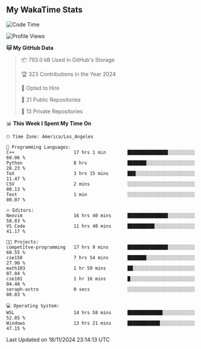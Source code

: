 ## My WakaTime Stats
<!--START_SECTION:waka-->
![Code Time](http://img.shields.io/badge/Code%20Time-148%20hrs%2044%20mins-blue)

![Profile Views](http://img.shields.io/badge/Profile%20Views-0-blue)

**🐱 My GitHub Data** 

> 📦 793.0 kB Used in GitHub's Storage 
 > 
> 🏆 323 Contributions in the Year 2024
 > 
> 💼 Opted to Hire
 > 
> 📜 21 Public Repositories 
 > 
> 🔑 13 Private Repositories 
 > 
📊 **This Week I Spent My Time On** 

```text
🕑︎ Time Zone: America/Los_Angeles

💬 Programming Languages: 
C++                      17 hrs 1 min        ███████████████░░░░░░░░░░   60.06 % 
Python                   8 hrs               ███████░░░░░░░░░░░░░░░░░░   28.23 % 
TeX                      3 hrs 15 mins       ███░░░░░░░░░░░░░░░░░░░░░░   11.47 % 
CSV                      2 mins              ░░░░░░░░░░░░░░░░░░░░░░░░░   00.13 % 
Text                     1 min               ░░░░░░░░░░░░░░░░░░░░░░░░░   00.07 % 

🔥 Editors: 
Neovim                   16 hrs 40 mins      ███████████████░░░░░░░░░░   58.83 % 
VS Code                  11 hrs 40 mins      ██████████░░░░░░░░░░░░░░░   41.17 % 

🐱‍💻 Projects: 
competitve-programming   17 hrs 9 mins       ███████████████░░░░░░░░░░   60.55 % 
cse158                   7 hrs 54 mins       ███████░░░░░░░░░░░░░░░░░░   27.90 % 
math103                  1 hr 59 mins        ██░░░░░░░░░░░░░░░░░░░░░░░   07.04 % 
cse101                   1 hr 16 mins        █░░░░░░░░░░░░░░░░░░░░░░░░   04.48 % 
seraph-astro             0 secs              ░░░░░░░░░░░░░░░░░░░░░░░░░   00.03 % 

💻 Operating System: 
WSL                      14 hrs 58 mins      █████████████░░░░░░░░░░░░   52.85 % 
Windows                  13 hrs 21 mins      ████████████░░░░░░░░░░░░░   47.15 % 
```


 Last Updated on 18/11/2024 23:14:13 UTC
<!--END_SECTION:waka-->
